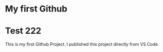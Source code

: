 # My first Github  
# Test 222
This is my first Github Project. I published this project directly from VS Code 